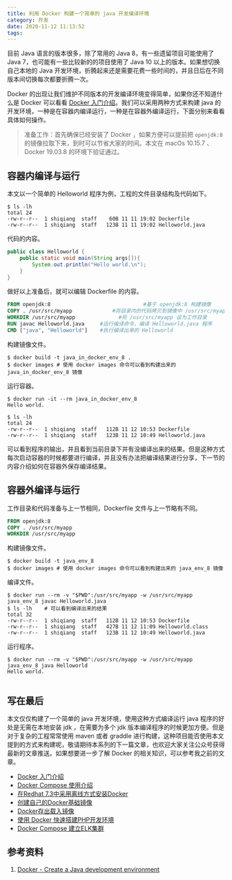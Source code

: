 ```yaml
---
title: 利用 Docker 构建一个简单的 java 开发编译环境
category: 开发
date: 2020-11-12 11:13:52
tags:
---
```



目前 Java 语言的版本很多，除了常用的 Java 8，有一些遗留项目可能使用了 Java 7，也可能有一些比较新的的项目使用了 Java 10 以上的版本。如果想切换自己本地的 Java 开发环境，折腾起来还是需要花费一些时间的，并且日后在不同版本间切换每次都要折腾一次。

Docker 的出现让我们维护不同版本的开发编译环境变得简单，如果你还不知道什么是 Docker 可以看看 [Docker 入门介绍](http://edulinks.cn/2018/06/20/20180620-docker-overview/)。我们可以采用两种方式来构建 java 的开发环境，一种是在容器内编译运行，一种是在容器外编译运行，下面分别来看看具体如何操作。

>  准备工作：首先确保已经安装了 Docker ，如果方便可以提前把 `openjdk:8` 的镜像拉取下来，到时可以节省大家的时间。本文在 macOs 10.15.7 、Docker 19.03.8 的环境下验证通过。

## 容器内编译与运行

本文以一个简单的 Helloworld 程序为例，工程的文件目录结构及代码如下。

```shell
$ ls -lh
total 24
-rw-r--r--  1 shiqiang  staff    60B 11 11 19:02 Dockerfile
-rw-r--r--  1 shiqiang  staff   123B 11 11 19:02 Helloworld.java
```

代码的内容。

```java
public class Helloworld {
    public static void main(String args[]){
        System.out.println("Hello world.\n");
    }
}
```

做好以上准备后，就可以编辑 Dockerfile 的内容。

```dockerfile
FROM openjdk:8  							#基于 openjdk:8 构建镜像
COPY . /usr/src/myapp  			  #将目录内的代码拷贝到镜像中 /usr/src/myapp 的位置
WORKDIR /usr/src/myapp  			#将 /usr/src/myapp 设为工作目录
RUN javac Helloworld.java  	  #运行编译命令，编译 Helloworld.java 程序
CMD ["java", "Helloworld"]    #执行编译出来的 Helloworld
```

构建镜像文件。

```shell
$ docker build -t java_in_docker_env_8 . 
$ docker images # 使用 docker images 命令可以看到构建出来的 java_in_docker_env_8 镜像
```

运行容器。

```shell
$ docker run -it --rm java_in_docker_env_8
Hello world.

$ ls -lh                                  
total 24
-rw-r--r--  1 shiqiang  staff   112B 11 12 10:53 Dockerfile
-rw-r--r--  1 shiqiang  staff   123B 11 12 10:49 Helloworld.java
```

可以看到程序的输出，并且看到当前目录下并有没编译出来的结果。但是这种方式每次启动容器的时候都要进行编译，并且没有办法把编译结果进行分享，下一节的内容介绍如何在容器外保存编译结果。

## 容器外编译与运行

工作目录和代码准备与上一节相同，Dockerfile 文件与上一节略有不同。

```dockerfile
FROM openjdk:8
COPY . /usr/src/myapp
WORKDIR /usr/src/myapp
```

构建镜像文件。

```shell
$ docker build -t java_env_8
$ docker images # 使用 docker images 命令可以看到构建出来的 java_env_8 镜像
```

编译文件。

```shell
$ docker run --rm -v "$PWD":/usr/src/myapp -w /usr/src/myapp java_env_8 javac Helloworld.java
$ ls -lh	# 可以看到编译出来的结果
total 32
-rw-r--r--  1 shiqiang  staff   112B 11 12 10:53 Dockerfile
-rw-r--r--  1 shiqiang  staff   427B 11 12 11:09 Helloworld.class
-rw-r--r--  1 shiqiang  staff   123B 11 12 10:49 Helloworld.java
```

运行程序。

```shell
$ docker run --rm -v "$PWD":/usr/src/myapp -w /usr/src/myapp java_env_8 java Helloworld      
Hello world.


```

## 写在最后

本文仅仅构建了一个简单的 java 开发环境，使用这种方式编译运行 java 程序的好处是无需在本地安装 jdk ，在需要为多个 jdk 版本编译程序的时候更加方便。但是对于复杂的工程常常使用 maven 或者 graddle 进行构建，这种项目能否使用本文提到的方式来构建呢，敬请期待本系列的下一篇文章，也欢迎大家关注公众号获得最新的文章推送。如果想要进一步了解 Docker 的相关知识，可以参考我之前的文章。

* [Docker 入门介绍](http://edulinks.cn/2018/06/20/20180620-docker-overview/)
* [Docker Compose 使用介绍](http://edulinks.cn/2020/04/15/20200415-docker-compose/)
* [在Redhat 7.3中采用离线方式安装Docker](http://edulinks.cn/2018/07/11/20180711-install-docker-ce-in-redhat-73/)
* [创建自己的Docker基础镜像](http://edulinks.cn/2018/06/27/20180627-make-your-own-base-docker-image/)
* [Docker存出载入镜像](http://edulinks.cn/2018/07/16/20180716-docker-save-load-image/)
* [使用 Docker 快速搭建PHP开发环境](http://edulinks.cn/2020/04/17/20200415-qucik-lnmp-dev-environment/)
* [Docker Compose 建立ELK集群](http://edulinks.cn/2020/01/15/20200115-docker-compose-elk-cluster/)

## 参考资料

1. [Docker - Create a Java development environment](https://childofcode.com/docker-create-a-java-development-environment/)

